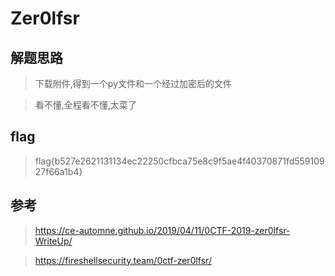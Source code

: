 # Zer0lfsr

## 解题思路

> 下载附件,得到一个py文件和一个经过加密后的文件

> 看不懂,全程看不懂,太菜了


## flag

> flag{b527e2621131134ec22250cfbca75e8c9f5ae4f40370871fd55910927f66a1b4}

## 参考

> https://ce-automne.github.io/2019/04/11/0CTF-2019-zer0lfsr-WriteUp/

> https://fireshellsecurity.team/0ctf-zer0lfsr/
